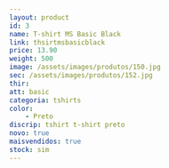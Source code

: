 ```yaml
---
layout: product
id: 3
name: T-shirt MS Basic Black
link: thsirtmsbasicblack
price: 13.90
weight: 500
image: /assets/images/produtos/150.jpg
sec: /assets/images/produtos/152.jpg
thir:
att: basic
categoria: tshirts
color:
    - Preto
discrip: tshirt t-shirt preto
novo: true
maisvendidos: true
stock: sim
---
```

